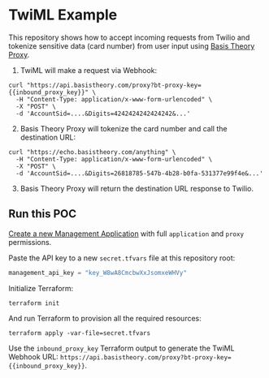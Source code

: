 # TwiML Example

This repository shows how to accept incoming requests from Twilio and tokenize sensitive data (card number) from user input using [Basis Theory Proxy](https://docs.basistheory.com/#proxy).

1. TwiML will make a request via Webhook:

```shell
curl "https://api.basistheory.com/proxy?bt-proxy-key={{inbound_proxy_key}}" \
  -H "Content-Type: application/x-www-form-urlencoded" \
  -X "POST" \
  -d 'AccountSid=....&Digits=4242424242424242&...'
```

2. Basis Theory Proxy will tokenize the card number and call the destination URL:
```shell
curl "https://echo.basistheory.com/anything" \
  -H "Content-Type: application/x-www-form-urlencoded" \
  -X "POST" \
  -d 'AccountSid=....&Digits=26818785-547b-4b28-b0fa-531377e99f4e&...'
```

3. Basis Theory Proxy will return the destination URL response to Twilio.

## Run this POC

[Create a new Management Application](https://portal.basistheory.com/applications/create?name=Terraform&permissions=application%3Acreate&permissions=application%3Aread&permissions=application%3Aupdate&permissions=application%3Adelete&permissions=proxy%3Acreate&permissions=proxy%3Aread&permissions=proxy%3Aupdate&permissions=proxy%3Adelete&type=management) with full `application` and `proxy` permissions.

Paste the API key to a new `secret.tfvars` file at this repository root:

```terraform
management_api_key = "key_W8wA8CmcbwXxJsomxeWHVy"
```

Initialize Terraform:

```shell
terraform init
```

And run Terraform to provision all the required resources:

```shell
terraform apply -var-file=secret.tfvars
```

Use the `inbound_proxy_key` Terraform output to generate the TwiML Webhook URL: `https://api.basistheory.com/proxy?bt-proxy-key={{inbound_proxy_key}}`.

